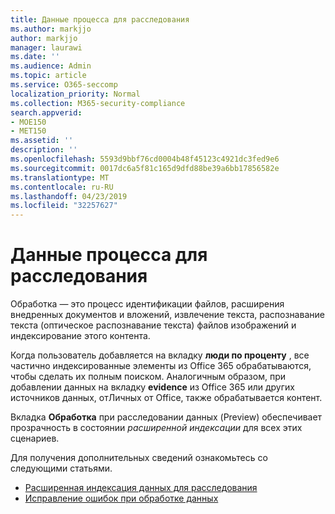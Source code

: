 ```yaml
---
title: Данные процесса для расследования
ms.author: markjjo
author: markjjo
manager: laurawi
ms.date: ''
ms.audience: Admin
ms.topic: article
ms.service: O365-seccomp
localization_priority: Normal
ms.collection: M365-security-compliance
search.appverid:
- MOE150
- MET150
ms.assetid: ''
description: ''
ms.openlocfilehash: 5593d9bbf76cd0004b48f45123c4921dc3fed9e6
ms.sourcegitcommit: 0017dc6a5f81c165d9dfd88be39a6bb17856582e
ms.translationtype: MT
ms.contentlocale: ru-RU
ms.lasthandoff: 04/23/2019
ms.locfileid: "32257627"
---
```

# <a name="process-data-for-an-investigation"></a>Данные процесса для расследования

Обработка — это процесс идентификации файлов, расширения внедренных документов и вложений, извлечение текста, распознавание текста (оптическое распознавание текста) файлов изображений и индексирование этого контента.  

Когда пользователь добавляется на вкладку **люди по проценту** , все частично индексированные элементы из Office 365 обрабатываются, чтобы сделать их полным поиском.  Аналогичным образом, при добавлении данных на вкладку **evidence** из Office 365 или других источников данных, отЛичных от Office, также обрабатывается контент.

Вкладка **Обработка** при расследовании данных (Preview) обеспечивает прозрачность в состоянии *расширенной индексации* для всех этих сценариев.

Для получения дополнительных сведений ознакомьтесь со следующими статьями.

- [Расширенная индексация данных для расследования](index-data-people-of-interest.md)
- [Исправление ошибок при обработке данных](error-remediation.md)
